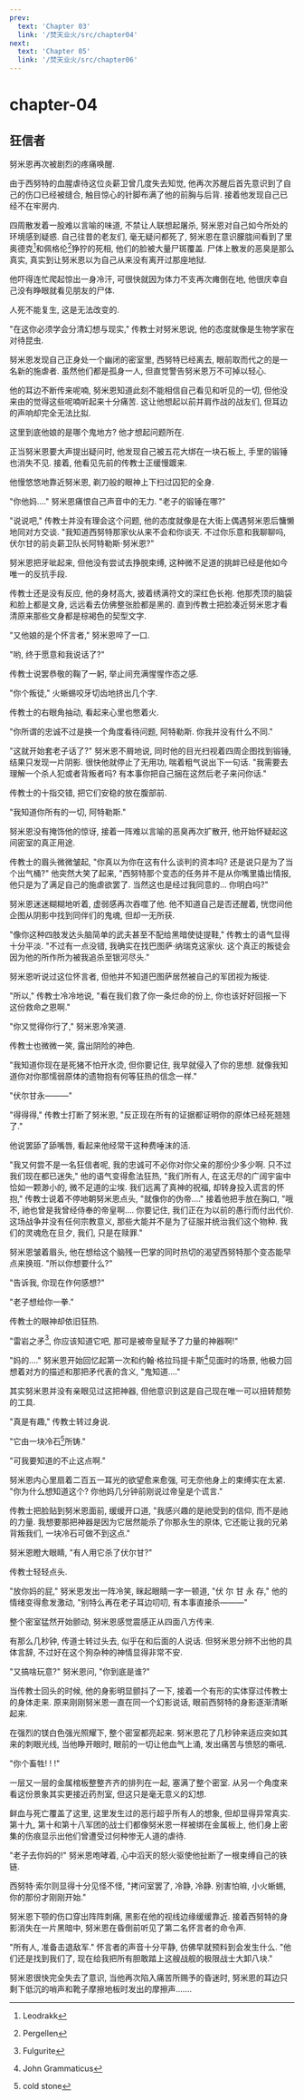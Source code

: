 ```yaml
---
prev:
  text: 'Chapter 03'
  link: '/焚天业火/src/chapter04'
next:
  text: 'Chapter 05'
  link: '/焚天业火/src/chapter06'
---
```


# chapter-04

## 狂信者

努米恩再次被剧烈的疼痛唤醒.

由于西努特的血腥虐待这位炎薪卫曾几度失去知觉, 他再次苏醒后首先意识到了自己的伤口已经被缝合, 触目惊心的针脚布满了他的前胸与后背. 接着他发现自己已经不在牢房内.

四周散发着一股难以言喻的味道, 不禁让人联想起屠杀, 努米恩对自己如今所处的环境感到疑惑. 自己往昔的老友们, 毫无疑问都死了, 努米恩在意识朦胧间看到了里奥德克[^1]和佩格伦[^2]狰狞的死相, 他们的脸被大量尸斑覆盖. 尸体上散发的恶臭是那么真实, 真实到让努米恩以为自己从来没有离开过那座地狱.

他吓得连忙爬起惊出一身冷汗, 可很快就因为体力不支再次瘫倒在地, 他很庆幸自己没有睁眼就看见朋友的尸体.

人死不能复生, 这是无法改变的.

"在这你必须学会分清幻想与现实," 传教士对努米恩说, 他的态度就像是生物学家在对待昆虫.

努米恩发现自己正身处一个幽闭的密室里, 西努特已经离去, 眼前取而代之的是一名新的施虐者. 虽然他们都是孤身一人, 但直觉警告努米恩万不可掉以轻心.

他的耳边不断传来呢喃, 努米恩知道此刻不能相信自己看见和听见的一切, 但他没来由的觉得这些呢喃听起来十分痛苦. 这让他想起以前并肩作战的战友们, 但耳边的声响却完全无法比拟.

这里到底他娘的是哪个鬼地方? 他才想起问题所在.

正当努米恩要大声提出疑问时, 他发现自己被五花大绑在一块石板上, 手里的锻锤也消失不见. 接着, 他看见先前的传教士正缓慢踱来.

他慢悠悠地靠近努米恩, 剃刀般的眼神上下扫过囚犯的全身.

"你他妈...." 努米恩痛恨自己声音中的无力. "老子的锻锤在哪?"

"说说吧," 传教士并没有理会这个问题, 他的态度就像是在大街上偶遇努米恩后慵懒地同对方交谈. "我知道西努特那家伙从来不会和你谈天. 不过你乐意和我聊聊吗, 伏尔甘的前炎薪卫队长阿特勒斯·努米恩?"

努米恩把牙呲起来, 但他没有尝试去挣脱束缚, 这种微不足道的挑衅已经是他如今唯一的反抗手段.

传教士还是没有反应, 他的身材高大, 披着绣满符文的深红色长袍. 他那秃顶的脑袋和脸上都是文身, 远远看去仿佛整张脸都是黑的. 直到传教士把脸凑近努米恩才看清原来那些文身都是棕褐色的契型文字.

"又他娘的是个怀言者," 努米恩啐了一口.

"哟, 终于愿意和我说话了?"

传教士说罢恭敬的鞠了一躬, 举止间充满惺惺作态之感.

"你个叛徒," 火蜥蜴咬牙切齿地挤出几个字.

传教士的右眼角抽动, 看起来心里也憋着火.

"你所谓的忠诚不过是换一个角度看待问题, 阿特勒斯. 你我并没有什么不同."

"这就开始套老子话了?" 努米恩不屑地说, 同时他的目光扫视着四周企图找到锻锤, 结果只发现一片阴影. 很快他就停止了无用功, 喘着粗气说出下一句话. "我需要去理解一个杀人犯或者背叛者吗? 有本事你把自己捆在这然后老子来问你话."

传教士的十指交错, 把它们安稳的放在腹部前.

"我知道你所有的一切, 阿特勒斯."

努米恩没有掩饰他的惊讶, 接着一阵难以言喻的恶臭再次扩散开, 他开始怀疑起这间密室的真正用途.

传教士的眉头微微皱起, "你真以为你在这有什么谈判的资本吗? 还是说只是为了当个出气桶?" 他突然大笑了起来, "西努特那个变态的任务并不是从你嘴里撬出情报, 他只是为了满足自己的施虐欲罢了. 当然这也是经过我同意的... 你明白吗?"

努米恩迷迷糊糊地听着, 虚弱感再次吞噬了他. 他不知道自己是否还醒着, 恍惚间他企图从阴影中找到同伴们的鬼魂, 但却一无所获.

"像你这种四肢发达头脑简单的武夫甚至不配给黑暗使徒提鞋," 传教士的语气显得十分平淡. "不过有一点没错, 我确实在找巴图萨·纳瑞克这家伙. 这个真正的叛徒会因为他的所作所为被我追杀至银河尽头."

努米恩听说过这位怀言者, 但他并不知道巴图萨居然被自己的军团视为叛徒.

"所以," 传教士冷冷地说, "看在我们救了你一条烂命的份上, 你也该好好回报一下这份救命之恩啊."

"你又觉得你行了," 努米恩冷笑道.

传教士也微微一笑, 露出阴险的神色.

"我知道你现在是死猪不怕开水烫, 但你要记住, 我早就侵入了你的思想. 就像我知道你对你那懦弱原体的遗物抱有何等狂热的信念一样."

"伏尔甘永———"

"得得得," 传教士打断了努米恩, "反正现在所有的证据都证明你的原体已经死翘翘了."

他说罢舔了舔嘴唇, 看起来他经常干这种费唾沫的活.

"我又何尝不是一名狂信者呢, 我的忠诚可不必你对你父亲的那份少多少啊. 只不过我们现在都已迷失," 他的语气变得愈法狂热, "我们所有人, 在这无尽的广阔宇宙中恰如一颗渺小的, 微不足道的尘埃. 我们远离了真神的祝福, 却转身投入谎言的怀抱," 传教士说着不停地朝努米恩点头, "就像你的伪帝...." 接着他把手放在胸口, "哦不, 祂也曾是我曾经侍奉的帝皇啊.... 你要记住, 我们正在为以前的愚行而付出代价. 这场战争并没有任何宗教意义, 那些大能并不是为了征服并统治我们这个物种. 我们的灵魂危在旦夕, 我们, 只是在赎罪."

努米恩皱着眉头, 他在想给这个脑残一巴掌的同时热切的渴望西努特那个变态能早点来换班. "所以你想要什么?"

"告诉我, 你现在作何感想?"

"老子想给你一拳."

传教士的眼神却依旧狂热.

"雷岩之矛[^3], 你应该知道它吧, 那可是被帝皇赋予了力量的神器啊!"

"妈的...." 努米恩开始回忆起第一次和约翰·格拉玛提卡斯[^4]见面时的场景, 他极力回想着对方的描述和那把矛代表的含义, "鬼知道...."

其实努米恩并没有亲眼见过这把神器, 但他意识到这是自己现在唯一可以扭转颓势的工具.

"真是有趣," 传教士转过身说.

"它由一块冷石[^5]所铸."

"可我要知道的不止这点啊."

努米恩内心里扇着二百五一耳光的欲望愈来愈强, 可无奈他身上的束缚实在太紧. "你为什么想知道这个? 你他妈几分钟前刚说过帝皇是个谎言."

传教士把脸贴到努米恩面前, 缓缓开口道, "我感兴趣的是祂受到的信仰, 而不是祂的力量. 我想要那把神器是因为它居然能杀了你那永生的原体, 它还能让我的兄弟背叛我们, 一块冷石可做不到这点."

努米恩瞪大眼睛, "有人用它杀了伏尔甘?"

传教士轻轻点头.

"放你妈的屁," 努米恩发出一阵冷笑, 眯起眼睛一字一顿道, "伏 尔 甘 永 存," 他的情绪变得愈发激动, "别特么再在老子耳边叨叨, 有本事直接杀———"

整个密室猛然开始颤动, 努米恩感觉震感正从四面八方传来.

有那么几秒钟, 传道士转过头去, 似乎在和后面的人说话. 但努米恩分辨不出他的具体言辞, 不过好在这个狗杂种的神情显得非常不安.

"又搞啥玩意?" 努米恩问, "你到底是谁?"

当传教士回头的时候, 他的身影明显颤抖了一下, 接着一个有形的实体穿过传教士的身体走来. 原来刚刚努米恩一直在同一个幻影说话, 眼前西努特的身影逐渐清晰起来.

在强烈的镁白色强光照耀下, 整个密室都亮起来. 努米恩花了几秒钟来适应突如其来的刺眼光线, 当他睁开眼时, 眼前的一切让他血气上涌, 发出痛苦与愤怒的嘶吼.

"你个畜牲! ! !"

一层又一层的金属棺板整整齐齐的排列在一起, 塞满了整个密室. 从另一个角度来看这份景象其实更接近药剂室, 但这只是毫无意义的幻想.

鲜血与死亡覆盖了这里, 这里发生过的恶行超乎所有人的想象, 但却显得异常真实. 第十九, 第十和第十八军团的战士们都像努米恩一样被绑在金属板上, 他们身上密集的伤痕显示出他们曾遭受过何种惨无人道的虐待.

"老子去你妈的!" 努米恩咆哮着, 心中滔天的怒火驱使他扯断了一根束缚自己的铁链.

西努特·索尔则显得十分见怪不怪, "拷问室罢了, 冷静, 冷静. 别害怕嘛, 小火蜥蜴, 你的那份才刚刚开始."

努米恩下颚的伤口穿出阵阵刺痛, 黑影在他的视线边缘缓缓靠近. 接着西努特的身影消失在一片黑暗中, 努米恩在昏倒前听见了第二名怀言者的命令声.

"所有人, 准备击退敌军." 怀言者的声音十分平静, 仿佛早就预料到会发生什么. "他们还是找到我们了, 现在给我把所有胆敢踏上这艘战舰的极限战士大卸八块."

努米恩很快完全失去了意识, 当他再次陷入痛苦所赐予的昏迷时, 努米恩的耳边只剩下低沉的哨声和靴子摩擦地板时发出的摩擦声.......

[^1]: Leodrakk

[^2]: Pergellen

[^3]: Fulgurite

[^4]: John Grammaticus

[^5]: cold stone
